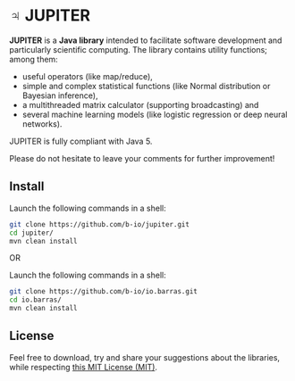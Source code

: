 # ♃ JUPITER

**JUPITER** is a **Java library** intended to facilitate software development and particularly
scientific computing. The library contains utility functions; among them:

  * useful operators (like map/reduce),
  * simple and complex statistical functions (like Normal distribution or Bayesian inference),
  * a multithreaded matrix calculator (supporting broadcasting) and
  * several machine learning models (like logistic regression or deep neural networks).

JUPITER is fully compliant with Java 5.

Please do not hesitate to leave your comments for further improvement!


## Install

Launch the following commands in a shell:
~~~bash
git clone https://github.com/b-io/jupiter.git
cd jupiter/
mvn clean install
~~~

OR

Launch the following commands in a shell:
~~~bash
git clone https://github.com/b-io/io.barras.git
cd io.barras/
mvn clean install
~~~


## License

Feel free to download, try and share your suggestions about the libraries,
while respecting [this MIT License (MIT)][license].

[license]: <LICENSE>
